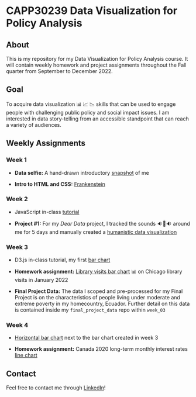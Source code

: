 # CAPP30239 Data Visualization for Policy Analysis

## About
This is my repository for my Data Visualization for Policy Analysis course. It will contain weekly homework and project assignments throughout the Fall quarter from September to December 2022.

## Goal
To acquire data visualization 📊 📈 📉 skills that can be used to engage people with challenging public policy and social impact issues. I am interested in data story-telling from an accessible standpoint that can reach a variety of audiences. 

## Weekly Assignments

### Week 1
- **Data selfie:** A hand-drawn introductory [snapshot](https://github.com/magabrielaa/CAPP30239_FA22/tree/main/week_01) of me

- **Intro to HTML and CSS:** [Frankenstein](https://magabrielaa.github.io/CAPP30239_FA22/week_01/index.html)

### Week 2
- JavaScript in-class [tutorial](https://magabrielaa.github.io/CAPP30239_FA22/week_02/js_tutorial/index.html)

- **Project #1:** For my *Dear Data* project, I tracked the sounds 🔉🔔🔉 around me for 5 days and manually created a [humanistic data visualization](https://github.com/magabrielaa/CAPP30239_FA22/tree/main/week_02)

### Week 3
- D3.js in-class tutorial, my first [bar chart](https://magabrielaa.github.io/CAPP30239_FA22/week_03/index.html)
    
- **Homework assignment:** [Library visits bar chart](https://magabrielaa.github.io/CAPP30239_FA22/week_03/homework.html) 📊 on Chicago library visits in January 2022

- **Final Project Data:** The data I scoped and pre-processed for my Final Project is on the characteristics of people living under moderate and extreme poverty in my homecountry, Ecuador. Further detail on this data  is contained inside my `final_project_data` repo within `week_03`

### Week 4
- [Horizontal bar chart](https://magabrielaa.github.io/CAPP30239_FA22/week_04/horizontal-bar.html) next to the bar chart created in week 3

- **Homework assignment:** Canada 2020 long-term monthly interest rates [line chart](https://magabrielaa.github.io/CAPP30239_FA22/week_04/homework.html)


## Contact
Feel free to contact me through [LinkedIn](https://www.linkedin.com/in/mariagabrielaayala/)!